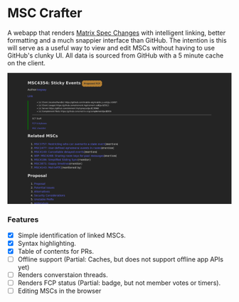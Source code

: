 # MSC Crafter

A webapp that renders [Matrix Spec Changes](https://spec.matrix.org/proposals/) with intelligent linking, better formatting
and a much snappier interface than GitHub. The intention is this will serve as a useful way to view and edit MSCs without
having to use GitHub's clunky UI. All data is sourced from GitHub with a 5 minute cache on the client.

![basic rendering of MSC4354](image.png)


### Features

- [x] Simple identification of linked MSCs.
- [x] Syntax highlighting.
- [x] Table of contents for PRs.
- [ ] Offline support (Partial: Caches, but does not support offline app APIs yet)
- [ ] Renders converstaion threads.
- [ ] Renders FCP status (Partial: badge, but not member votes or timers).
- [ ] Editing MSCs in the browser
